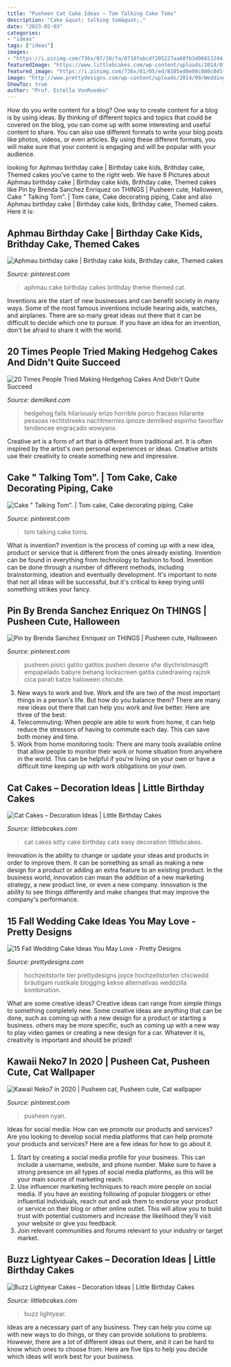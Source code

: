 ```yaml
---
title: "Pusheen Cat Cake Ideas ~ Tom Talking Cake Toms"
description: "Cake &quot; talking tom&quot;."
date: "2023-02-03"
categories:
- "ideas"
tags: ["ideas"]
images:
- "https://i.pinimg.com/736x/07/10/fa/0710fabcdf205227aa68fb3d06653244--fondant-toms.jpg"
featuredImage: "https://www.littlebcakes.com/wp-content/uploads/2014/01/Buzz-Lightyear-Cakes-Ideas.jpg"
featured_image: "https://i.pinimg.com/736x/81/05/ed/8105ed8e08c080c045f11b3b83e0c413.jpg"
image: "http://www.prettydesigns.com/wp-content/uploads/2014/09/Wedding-Cake-and-Cup-Cakes.jpg"
ShowToc: true
author: "Prof. Estella VonRueden"
---
```



How do you write content for a blog?
One way to create content for a blog is by using ideas. By thinking of different topics and topics that could be covered on the blog, you can come up with some interesting and useful content to share. You can also use different formats to write your blog posts like photos, videos, or even articles. By using these different formats, you will make sure that your content is engaging and will be popular with your audience.

	

		
looking for Aphmau birthday cake | Birthday cake kids, Brithday cake, Themed cakes you've came to the right web. We have 8 Pictures about Aphmau birthday cake | Birthday cake kids, Brithday cake, Themed cakes like Pin by Brenda Sanchez Enriquez on THINGS | Pusheen cute, Halloween, Cake &quot; Talking Tom&quot;. | Tom cake, Cake decorating piping, Cake and also Aphmau birthday cake | Birthday cake kids, Brithday cake, Themed cakes. Here it is:
		
    
## Aphmau Birthday Cake | Birthday Cake Kids, Brithday Cake, Themed Cakes

<img loading=lazy src="https://i.pinimg.com/736x/81/05/ed/8105ed8e08c080c045f11b3b83e0c413.jpg" onerror="this.onerror=null;this.src='https://tse3.mm.bing.net/th?id=OIP.u0j0m0ELl6VspsuNXgsDYQHaJ3&amp;pid=15.1';" alt="Aphmau birthday cake | Birthday cake kids, Brithday cake, Themed cakes">

_Source: pinterest.com_

>aphmau cake birthday cakes brithday theme themed cat. 

	

Inventions are the start of new businesses and can benefit society in many ways. Some of the most famous inventions include hearing aids, watches, and airplanes. There are so many great ideas out there that it can be difficult to decide which one to pursue. If you have an idea for an invention, don't be afraid to share it with the world.

    
## 20 Times People Tried Making Hedgehog Cakes And Didn&#039;t Quite Succeed

<img loading=lazy src="https://static.demilked.com/wp-content/uploads/2020/12/5fc74b6aa509f-clipimage-5fc4e300b1ccd__700.jpg" onerror="this.onerror=null;this.src='https://tse4.mm.bing.net/th?id=OIP.uCKTox3Vx9So7n7CQ0XXKQHaJ3&amp;pid=15.1';" alt="20 Times People Tried Making Hedgehog Cakes And Didn&#039;t Quite Succeed">

_Source: demilked.com_

>hedgehog fails hilariously erizo horrible porco fracaso hilarante pessoas rechtstreeks nachtmerries ipnoze demilked espinho favorflav tendencee engraçado wowyanx. 

	

Creative art is a form of art that is different from traditional art. It is often inspired by the artist's own personal experiences or ideas. Creative artists use their creativity to create something new and impressive.

    
## Cake &quot; Talking Tom&quot;. | Tom Cake, Cake Decorating Piping, Cake

<img loading=lazy src="https://i.pinimg.com/736x/07/10/fa/0710fabcdf205227aa68fb3d06653244--fondant-toms.jpg" onerror="this.onerror=null;this.src='https://tse3.mm.bing.net/th?id=OIP.gUx0Ut54g1KvLyuMbTzjNQHaKF&amp;pid=15.1';" alt="Cake &quot; Talking Tom&quot;. | Tom cake, Cake decorating piping, Cake">

_Source: pinterest.com_

>tom talking cake toms. 

	

What is invention?
invention is the process of coming up with a new idea, product or service that is different from the ones already existing. Invention can be found in everything from technology to fashion to food. 
Invention can be done through a number of different methods, including brainstorming, ideation and eventually development. It's important to note that not all ideas will be successful, but it's critical to keep trying until something strikes your fancy.

    
## Pin By Brenda Sanchez Enriquez On THINGS | Pusheen Cute, Halloween

<img loading=lazy src="https://i.pinimg.com/736x/09/dc/ba/09dcba72a5ae4dd9836c239bda093677.jpg" onerror="this.onerror=null;this.src='https://tse4.mm.bing.net/th?id=OIP.XeKDEAIMNTm7FS5hnQdrJwHaNK&amp;pid=15.1';" alt="Pin by Brenda Sanchez Enriquez on THINGS | Pusheen cute, Halloween">

_Source: pinterest.com_

>pusheen pisici gatito gatitos pushen desene sfw diychristmasgift empapelado babyre behang lockscreen gatita cutedrawing rajzok cica parati katze haloween chicute. 

	

3. New ways to work and live.
Work and life are two of the most important things in a person's life. But how do you balance them? There are many new ideas out there that can help you work and live better. Here are three of the best: 
1. Telecommuting: When people are able to work from home, it can help reduce the stressors of having to commute each day. This can save both money and time. 
2. Work from home monitoring tools: There are many tools available online that allow people to monitor their work or home situation from anywhere in the world. This can be helpful if you're living on your own or have a difficult time keeping up with work obligations on your own. 

    
## Cat Cakes – Decoration Ideas | Little Birthday Cakes

<img loading=lazy src="https://www.littlebcakes.com/wp-content/uploads/2014/01/Kitty-Cat-Cakes.jpg" onerror="this.onerror=null;this.src='https://tse4.mm.bing.net/th?id=OIP.O5KK-Yqo4YLdRTXdq0P86AHaJ-&amp;pid=15.1';" alt="Cat Cakes – Decoration Ideas | Little Birthday Cakes">

_Source: littlebcakes.com_

>cat cakes kitty cake birthday cats easy decoration littlebcakes. 

	

Innovation is the ability to change or update your ideas and products in order to improve them. It can be something as small as making a new design for a product or adding an extra feature to an existing product. In the business world, innovation can mean the addition of a new marketing strategy, a new product line, or even a new company. Innovation is the ability to see things differently and make changes that may improve the company's performance.

    
## 15 Fall Wedding Cake Ideas You May Love - Pretty Designs

<img loading=lazy src="http://www.prettydesigns.com/wp-content/uploads/2014/09/Wedding-Cake-and-Cup-Cakes.jpg" onerror="this.onerror=null;this.src='https://tse1.mm.bing.net/th?id=OIP.8RIjzhVbCHRvoFYLAKNbjAHaKf&amp;pid=15.1';" alt="15 Fall Wedding Cake Ideas You May Love - Pretty Designs">

_Source: prettydesigns.com_

>hochzeitstorte tier prettydesigns joyce hochzeitstorten chicwedd bräutigam rustikale blogging kekse alternativas weddzilla kombination. 

	

What are some creative ideas?
Creative ideas can range from simple things to something completely new. Some creative ideas are anything that can be done, such as coming up with a new design for a product or starting a business. others may be more specific, such as coming up with a new way to play video games or creating a new design for a car. Whatever it is, creativity is important and should be prized!

    
## Kawaii Neko7 In 2020 | Pusheen Cat, Pusheen Cute, Cat Wallpaper

<img loading=lazy src="https://i.pinimg.com/736x/85/e6/33/85e63303d9071aa15ca1dd18b6c08c8c.jpg" onerror="this.onerror=null;this.src='https://tse2.mm.bing.net/th?id=OIP.ZRib0T3_AnTuewW03Ro23AHaGl&amp;pid=15.1';" alt="Kawaii Neko7 in 2020 | Pusheen cat, Pusheen cute, Cat wallpaper">

_Source: pinterest.com_

>pusheen nyan. 

	

Ideas for social media: How can we promote our products and services?
Are you looking to develop social media platforms that can help promote your products and services? Here are a few ideas for how to go about it. 
1. Start by creating a social media profile for your business. This can include a username, website, and phone number. Make sure to have a strong presence on all types of social media platforms, as this will be your main source of marketing reach. 
2. Use influencer marketing techniques to reach more people on social media. If you have an existing following of popular bloggers or other influential individuals, reach out and ask them to endorse your product or service on their blog or other online outlet. This will allow you to build trust with potential customers and increase the likelihood they’ll visit your website or give you feedback. 
3. Join relevant communities and forums relevant to your industry or target market.

    
## Buzz Lightyear Cakes – Decoration Ideas | Little Birthday Cakes

<img loading=lazy src="https://www.littlebcakes.com/wp-content/uploads/2014/01/Buzz-Lightyear-Cakes-Ideas.jpg" onerror="this.onerror=null;this.src='https://tse4.mm.bing.net/th?id=OIP.dKlOfNK0ug_f_qqgHAwymgHaJ4&amp;pid=15.1';" alt="Buzz Lightyear Cakes – Decoration Ideas | Little Birthday Cakes">

_Source: littlebcakes.com_

>buzz lightyear. 

	

Ideas are a necessary part of any business. They can help you come up with new ways to do things, or they can provide solutions to problems. However, there are a lot of different ideas out there, and it can be hard to know which ones to choose from. Here are five tips to help you decide which ideas will work best for your business.


